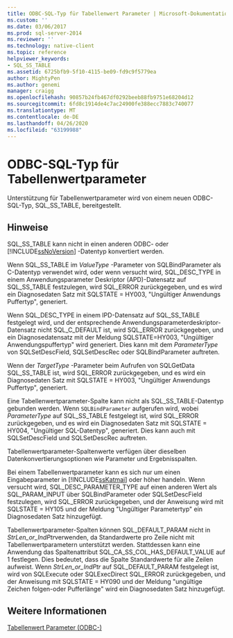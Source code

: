 ```yaml
---
title: ODBC-SQL-Typ für Tabellenwert Parameter | Microsoft-Dokumentation
ms.custom: ''
ms.date: 03/06/2017
ms.prod: sql-server-2014
ms.reviewer: ''
ms.technology: native-client
ms.topic: reference
helpviewer_keywords:
- SQL_SS_TABLE
ms.assetid: 6725bfb9-5f10-4115-be09-fd9c9f5779ea
author: MightyPen
ms.author: genemi
manager: craigg
ms.openlocfilehash: 90857b24fb467df0292beeb88fb9751e68204d12
ms.sourcegitcommit: 6fd8c1914de4c7ac24900fe388ecc7883c740077
ms.translationtype: MT
ms.contentlocale: de-DE
ms.lasthandoff: 04/26/2020
ms.locfileid: "63199988"
---
```

# <a name="odbc-sql-type-for-table-valued-parameters"></a>ODBC-SQL-Typ für Tabellenwertparameter
  Unterstützung für Tabellenwertparameter wird von einem neuen ODBC-SQL-Typ, SQL_SS_TABLE, bereitgestellt.  
  
## <a name="remarks"></a>Hinweise  
 SQL_SS_TABLE kann nicht in einen anderen ODBC- oder [!INCLUDE[ssNoVersion](../../includes/ssnoversion-md.md)] -Datentyp konvertiert werden.  
  
 Wenn SQL_SS_TABLE im *ValueType* -Parameter von SQLBindParameter als C-Datentyp verwendet wird, oder wenn versucht wird, SQL_DESC_TYPE in einem Anwendungsparameter Deskriptor (APD)-Datensatz auf SQL_SS_TABLE festzulegen, wird SQL_ERROR zurückgegeben, und es wird ein Diagnosedaten Satz mit SQLSTATE = HY003, "Ungültiger Anwendungs Puffertyp", generiert.  
  
 Wenn SQL_DESC_TYPE in einem IPD-Datensatz auf SQL_SS_TABLE festgelegt wird, und der entsprechende Anwendungsparameterdeskriptor-Datensatz nicht SQL_C_DEFAULT ist, wird SQL_ERROR zurückgegeben, und ein Diagnosedatensatz mit der Meldung SQLSTATE=HY003, "Ungültiger Anwendungspuffertyp" wird generiert. Dies kann mit dem *ParameterType* von SQLSetDescField, SQLSetDescRec oder SQLBindParameter auftreten.  
  
 Wenn der *TargetType* -Parameter beim Aufrufen von SQLGetData SQL_SS_TABLE ist, wird SQL_ERROR zurückgegeben, und es wird ein Diagnosedaten Satz mit SQLSTATE = HY003, "Ungültiger Anwendungs Puffertyp", generiert.  
  
 Eine Tabellenwertparameter-Spalte kann nicht als SQL_SS_TABLE-Datentyp gebunden werden. Wenn `SQLBindParameter` aufgerufen wird, wobei *ParameterType* auf SQL_SS_TABLE festgelegt ist, wird SQL_ERROR zurückgegeben, und es wird ein Diagnosedaten Satz mit SQLSTATE = HY004, "Ungültiger SQL-Datentyp", generiert. Dies kann auch mit SQLSetDescField und SQLSetDescRec auftreten.  
  
 Tabellenwertparameter-Spaltenwerte verfügen über dieselben Datenkonvertierungsoptionen wie Parameter und Ergebnisspalten.  
  
 Bei einem Tabellenwertparameter kann es sich nur um einen Eingabeparameter in [!INCLUDE[ssKatmai](../../includes/sskatmai-md.md)] oder höher handeln. Wenn versucht wird, SQL_DESC_PARAMETER_TYPE auf einen anderen Wert als SQL_PARAM_INPUT über SQLBindParameter oder SQLSetDescField festzulegen, wird SQL_ERROR zurückgegeben, und der Anweisung wird mit SQLSTATE = HY105 und der Meldung "Ungültiger Parametertyp" ein Diagnosedaten Satz hinzugefügt.  
  
 Tabellenwertparameter-Spalten können SQL_DEFAULT_PARAM nicht in *StrLen_or_IndPtr*verwenden, da Standardwerte pro Zeile nicht mit Tabellenwertparametern unterstützt werden. Stattdessen kann eine Anwendung das Spaltenattribut SQL_CA_SS_COL_HAS_DEFAULT_VALUE auf 1 festlegen. Dies bedeutet, dass die Spalte Standardwerte für alle Zeilen aufweist. Wenn *StrLen_or_IndPtr* auf SQL_DEFAULT_PARAM festgelegt ist, wird von SQLExecute oder SQLExecDirect SQL_ERROR zurückgegeben, und der Anweisung mit SQLSTATE = HY090 und der Meldung "ungültige Zeichen folgen-oder Pufferlänge" wird ein Diagnosedaten Satz hinzugefügt.  
  
## <a name="see-also"></a>Weitere Informationen  
 [Tabellenwert Parameter &#40;ODBC-&#41;](table-valued-parameters-odbc.md)  
  
  
